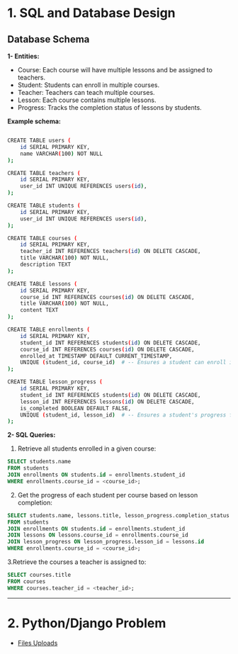 # 1. SQL and Database Design

## Database Schema

**1- Entities:**
- Course: Each course will have multiple lessons and be assigned to teachers.
- Student: Students can enroll in multiple courses.
- Teacher: Teachers can teach multiple courses.
- Lesson: Each course contains multiple lessons.
- Progress: Tracks the completion status of lessons by students.

**Example schema:**

```bash

CREATE TABLE users (
    id SERIAL PRIMARY KEY,
    name VARCHAR(100) NOT NULL
);

CREATE TABLE teachers (
    id SERIAL PRIMARY KEY,
    user_id INT UNIQUE REFERENCES users(id),
);

CREATE TABLE students (
    id SERIAL PRIMARY KEY,
    user_id INT UNIQUE REFERENCES users(id),
);

CREATE TABLE courses (
    id SERIAL PRIMARY KEY,
    teacher_id INT REFERENCES teachers(id) ON DELETE CASCADE,
    title VARCHAR(100) NOT NULL,
    description TEXT
);

CREATE TABLE lessons (
    id SERIAL PRIMARY KEY,
    course_id INT REFERENCES courses(id) ON DELETE CASCADE,
    title VARCHAR(100) NOT NULL,
    content TEXT
);

CREATE TABLE enrollments (
    id SERIAL PRIMARY KEY,
    student_id INT REFERENCES students(id) ON DELETE CASCADE,
    course_id INT REFERENCES courses(id) ON DELETE CASCADE,
    enrolled_at TIMESTAMP DEFAULT CURRENT_TIMESTAMP,
    UNIQUE (student_id, course_id)  # -- Ensures a student can enroll in a course only once
);

CREATE TABLE lesson_progress (
    id SERIAL PRIMARY KEY,
    student_id INT REFERENCES students(id) ON DELETE CASCADE,
    lesson_id INT REFERENCES lessons(id) ON DELETE CASCADE,
    is_completed BOOLEAN DEFAULT FALSE,
    UNIQUE (student_id, lesson_id)  # -- Ensures a student's progress for a lesson is tracked only once
);
```

**2- SQL Queries:**

1. Retrieve all students enrolled in a given course:
```sql
SELECT students.name
FROM students
JOIN enrollments ON students.id = enrollments.student_id
WHERE enrollments.course_id = <course_id>;
```

2. Get the progress of each student per course based on lesson completion:
```sql
SELECT students.name, lessons.title, lesson_progress.completion_status
FROM students
JOIN enrollments ON students.id = enrollments.student_id
JOIN lessons ON lessons.course_id = enrollments.course_id
JOIN lesson_progress ON lesson_progress.lesson_id = lessons.id
WHERE enrollments.course_id = <course_id>;
```

3.Retrieve the courses a teacher is assigned to:
```sql
SELECT courses.title
FROM courses
WHERE courses.teacher_id = <teacher_id>;
```


------------

# 2. Python/Django Problem

- [Files Uploads](/src/drive/)
